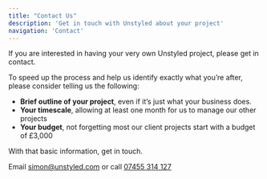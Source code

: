 ```yaml
---
title: "Contact Us"
description: 'Get in touch with Unstyled about your project'
navigation: 'Contact'
---
```


If you are interested in having your very own Unstyled project, please get in contact.

To speed up the process and help us identify exactly what you’re after, please consider telling us the following:

- **Brief outline of your project**, even if it’s just what your business does.
- **Your timescale**, allowing at least one month for us to manage our other projects
- **Your budget**, not forgetting most our client projects start with a budget of £3,000

With that basic information, get in touch.

Email [simon@unstyled.com](mailto:simon@unstyled.com) or call [07455 314 127](tel:+447455314127)